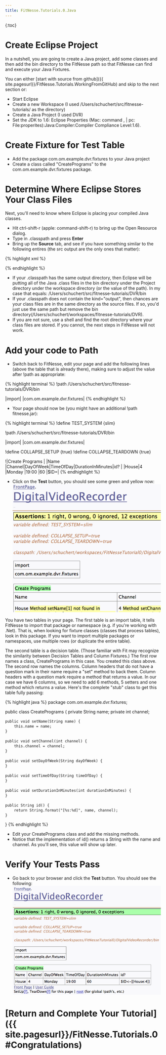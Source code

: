 ```yaml
---
title: FitNesse.Tutorials.0.Java
---
```

{:toc}
# Create Eclipse Project
In a nutshell, you are going to create a Java project, add some classes and then add the bin directory to the FitNesse path so that FitNesse can find and execute your Java Fixtures.

You can either [start with source from github]({{ site.pagesurl}}/FitNesse.Tutorials.WorkingFromGitHub) and skip to the next section or:
* Start Eclipse
* Create a new Workspace (I used /Users/schuchert/src/fitnesse-tutorials/ as the directory)
* Create a Java Project (I used DVR)
* Set the JDK to 1.6: Eclipse Properties (Mac: command , | pc: File:properites):Java:Compiler:Compiler Compliance Level:1.6).

# Create Fixture for Test Table
* Add the package com.om.example.dvr.fixtures to your Java project
* Create a class called "CreatePrograms" to the com.om.example.dvr.fixtures package.

# Determine Where Eclipse Stores Your Class Files
Next, you'll need to know where Eclipse is placing your compiled Java classes.
* Hit ctrl-shift-r (apple: command-shift-r) to bring up the Open Resource dialog.
* Type in .classpath and press **Enter**
* Bring up the **Source** tab, and see if you have something similar to the following entires (the src output are the only ones that matter):

{% highlight xml %}
<?xml version="1.0" encoding="UTF-8"?>
<classpath>
	<classpathentry kind="src" path="src"/>
	<classpathentry kind="con" path="org.eclipse.jdt.launching.JRE_CONTAINER"/>
	<classpathentry kind="output" path="bin"/>
</classpath>
{% endhighlight %}

* If your .classpath has the same output directory, then Eclipse will be putting all of the Java .class files in the bin directory under the Project directory under the workspace directory (or the value of the path). In my case that equals: /Users/schuchert/src/fitnesse-tutorials/DVR/bin
* If your .classpath does not contain the kind="output", then chances are your class files are in the same directory as the source files. If so, you'd just use the same path but remove the bin directory(/Users/schuchert/workspaces/fitnesse-tutorials/DVR).
* If you are not sure, use a shell and find the root directory where your class files are stored. If you cannot, the next steps in FitNesse will not work.

# Add your code to Path
* Switch back to FitNesse, edit your page and add the following lines (above the table that is already there), making sure to adjust the value after !path as appropriate:

{% highlight terminal %}
!path /Users/schuchert/src/fitnesse-tutorials/DVR/bin

|import|
|com.om.example.dvr.fixtures|
{% endhighlight %}

* Your page should now be (you might have an additional !path fitnesse.jar):

{% highlight terminal %}
!define TEST_SYSTEM {slim}

!path /Users/schuchert/src/fitnesse-tutorials/DVR/bin

|import|
|com.om.example.dvr.fixtures|
 
!define COLLAPSE_SETUP {true}
!define COLLAPSE_TEARDOWN {true}
 
!|Create Programs                                        |
|Name |Channel|DayOfWeek|TimeOfDay|DurationInMinutes|id? |
|House|4      |Monday   |19:00    |60               |$ID=|
{% endhighlight %}

* Click on the **Test** button, you should see some green and yellow now:
![](images/FixtureClassFound.gif)

You have two tables in your page. The first table is an import table, it tells FitNesse to import that package or namespace (e.g. if you're working with .Net). That is, when looking for fixture classes (classes that process tables), look in this package. If you want to import multiple packages or namespaces, use multiple rows (or duplicate the entire table).

The second table is a decision table. (Those familiar with Fit may recognize the similarity between Decision Tables and Column Fixtures.) The first row names a class, CreatePrograms in this case. You created this class above. The second row names the columns. Column headers that do not have a question mark in their name require a "set" method to back them. Column headers with a question mark require a method that returns a value. In our case we have 6 columns, so we need to add 6 methods, 5 setters and one method which returns a value. Here's the complete "stub" class to get this table fully passing:

{% highlight java %}
package com.om.example.dvr.fixtures;

public class CreatePrograms {
    private String name;
    private int channel;

    public void setName(String name) {
        this.name = name;
    }

    public void setChannel(int channel) {
        this.channel = channel;
    }

    public void setDayOfWeek(String dayOfWeek) {
    }

    public void setTimeOfDay(String timeOfDay) {
    }

    public void setDurationInMinutes(int durationInMinutes) {
    }

    public String id() {
        return String.format("[%s:%d]", name, channel);
    }
}
{% endhighlight %}

* Edit your CreatePrograms class and add the missing methods.
* Notice that the implementation of id() returns a String with the name and channel. As you'll see, this value will show up later.

# Verify Your Tests Pass
* Go back to your browser and click the **Test** button. You should see the following:
![](images/AllGreenFirstTime.gif)

# [Return and Complete Your Tutorial]({{ site.pagesurl}}/FitNesse.Tutorials.0#Congratulations)
 
